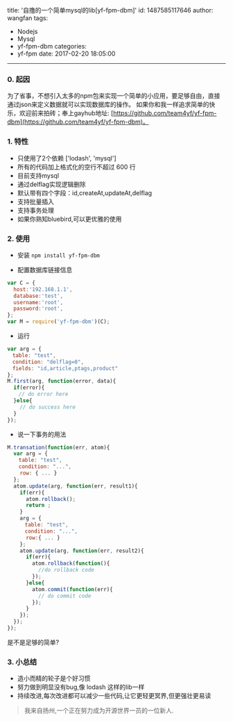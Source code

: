 title: '自撸的一个简单mysql的lib[yf-fpm-dbm]'
id: 1487585117646
author: wangfan
tags:
  - Nodejs
  - Mysql
  - yf-fpm-dbm
categories:
  - yf-fpm
date: 2017-02-20 18:05:00
---
### 0. 起因

为了省事，不想引入太多的npm包来实现一个简单的小应用，要足够自由，直接通过json来定义数据就可以实现数据库的操作。
如果你和我一样追求简单的快乐，欢迎前来拍砖；奉上gayhub地址: [https://github.com/team4yf/yf-fpm-dbm](https://github.com/team4yf/yf-fpm-dbm)。

### 1. 特性

- 只使用了2个依赖 ['lodash', 'mysql']
- 所有的代码加上格式化的空行不超过 600 行
- 目前支持mysql
- 通过delflag实现逻辑删除
- 默认带有四个字段：id,createAt,updateAt,delflag
- 支持批量插入
- 支持事务处理
- 如果你熟知bluebird,可以更优雅的使用

### 2. 使用

- 安装
`npm install yf-fpm-dbm`

- 配置数据库链接信息
```javascript
var C = {
  host:'192.168.1.1',
  database:'test',
  username:'root',
  password:'root',
};
var M = require('yf-fpm-dbm')(C);
```
- 运行
```javascript
var arg = {
　table: "test",
　condition: "delflag=0",
　fields: "id,article,ptags,product"
};
M.first(arg, function(error, data){
  if(error){
  　// do error here
  }else{
    // do success here
  }
});
```
- 说一下事务的用法
```javascript
M.transation(function(err, atom){
  var arg = {
  　table: "test",
  　condition: "...",
    row: { ... }
  };
  atom.update(arg, function(err, result1){
    if(err){
      atom.rollback();
      return ;
    }
    arg = {
    　table: "test",
    　condition: "...",
      row:{ ... }
    };
    atom.update(arg, function(err, result2){
      if(err){
        atom.rollback(function(){
          //do rollback code
        });
      }else{
        atom.commit(function(err){
          // do commit code
        });
      }
    });
  });
});
```
是不是足够的简单?

### 3. 小总结
- 造小而精的轮子是个好习惯
- 努力做到明显没有bug,像 lodash 这样的lib一样
- 持续改进,每次改进都可以减少一些代码,让它更轻更冥界,但更强壮更易读

> 我来自扬州,一个正在努力成为开源世界一员的一位新人.